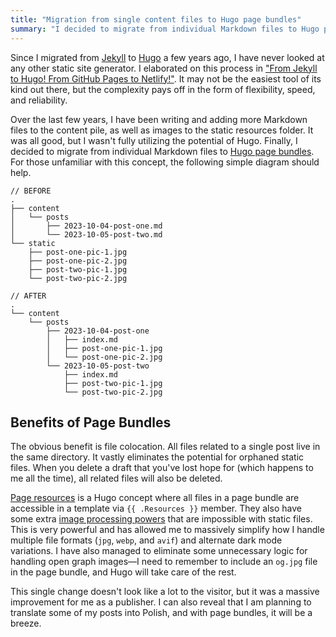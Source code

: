 ```yaml
---
title: "Migration from single content files to Hugo page bundles"
summary: "I decided to migrate from individual Markdown files to Hugo page bundles. This single change doesn’t look like a lot to the visitor, but it was a massive improvement for me as a publisher."
---
```


Since I migrated from [Jekyll](https://jekyllrb.com) to [Hugo](https://gohugo.io) a few years ago, I have never looked at any other static site generator. I elaborated on this process in ["From Jekyll to Hugo! From GitHub Pages to Netlify!"](/from-jekyll-to-hugo-from-github-pages-to-netlify/). It may not be the easiest tool of its kind out there, but the complexity pays off in the form of flexibility, speed, and reliability.

Over the last few years, I have been writing and adding more Markdown files to the content pile, as well as images to the static resources folder. It was all good, but I wasn't fully utilizing the potential of Hugo. Finally, I decided to migrate from individual Markdown files to [Hugo page bundles](https://gohugo.io/content-management/page-bundles/). For those unfamiliar with this concept, the following simple diagram should help.

```
// BEFORE
.
├── content
│   └── posts
│       ├── 2023-10-04-post-one.md
│       └── 2023-10-05-post-two.md
└── static
    ├── post-one-pic-1.jpg
    ├── post-one-pic-2.jpg
    ├── post-two-pic-1.jpg
    └── post-two-pic-2.jpg

// AFTER
.
└── content
    └── posts
        ├── 2023-10-04-post-one
        │   ├── index.md
        │   ├── post-one-pic-1.jpg
        │   └── post-one-pic-2.jpg
        └── 2023-10-05-post-two
            ├── index.md
            ├── post-two-pic-1.jpg
            └── post-two-pic-2.jpg
```

## Benefits of Page Bundles

The obvious benefit is file colocation. All files related to a single post live in the same directory. It vastly eliminates the potential for orphaned static files. When you delete a draft that you've lost hope for (which happens to me all the time), all related files will also be deleted.

[Page resources](https://gohugo.io/content-management/page-resources/) is a Hugo concept where all files in a page bundle are accessible in a template via `{{ .Resources }}` member. They also have some extra [image processing powers](https://gohugo.io/content-management/image-processing/) that are impossible with static files. This is very powerful and has allowed me to massively simplify how I handle multiple file formats (`jpg`, `webp`, and `avif`) and alternate dark mode variations. I have also managed to eliminate some unnecessary logic for handling open graph images—I need to remember to include an `og.jpg` file in the page bundle, and Hugo will take care of the rest.

This single change doesn't look like a lot to the visitor, but it was a massive improvement for me as a publisher. I can also reveal that I am planning to translate some of my posts into Polish, and with page bundles, it will be a breeze.

